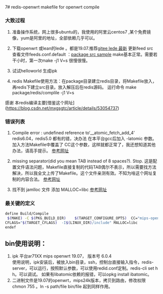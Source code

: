 7# redis-openwrt
makefile  for  openwrt    compile 




### 大致过程

1. 准备操作系统，网上很多ubuntu的，我使用的阿里云centos7 ,某个免费镜像，yum是阿里的地址，全部依赖几乎可以。 
2. 下载openwrt 或lean的lede  。都是19.07.推荐[gitee lede 最新](https://gitee.com/ewewgit/lean-lede)
更新feed src 查看文件feeds.conf.default ：[package src sample](https://gitee.com/tqizhe/ledepackages?_from=gitee_search)
make基本正常。需要若干小时，第一次make -j1  V=s 很慢很慢。
3. 试试helloworld 生成ipk

4. redis Makefile使用方法：在package目录建立redis目录，将Makefile放入，再redis下建立src目录。放入解压后在redis源码。
运行命令 make package/redis/complile -j1  V=s 

感谢 本redis编译主要[借鉴这个网址]
(https://blog.csdn.net/mxgsgtc/article/details/53054737)

### 错误列表
1. Compile error : undefined reference to‘__atomic_fetch_add_4’
redis6.04，redis5.0 都有的错，决办法 在本平台gcc后加入 -latomic 参数。
加入方法Makefile中覆盖了 CC这个参数，这样就都正常了，我还想知道其他办法，请高手提示。
[参考网址](https://stackoverflow.com/questions/35884832/compile-error-undefined-reference-to-atomic-fetch-add-4)

2. missing separator(did you mean TAB instead of 8 spaces?). Stop.
这是配置文件语法问题，Makefile直接复制的代码TAB偶尔不表示，所以需要找方法解决，所以我全文上传了Makefile。这个文件亲测有效。不知为啥这个网址复制的内容合法。
[参考网址](https://www.it1352.com/624924.html)
3. 找不到 jamlloc 文件
 添加 MALLOC=libc 
[参考网址](https://blog.csdn.net/mxgsgtc/article/details/53054737)

### 最关键的定义
```sh
define Build/Compile
 $(MAKE) -C $(PKG_BUILD_DIR)    $(TARGET_CONFIGURE_OPTS)  CC="mips-openwrt-linux-musl-gcc  -latomic " \
CFLAGS="$(TARGET_CFLAGS)  -I$(LINUX_DIR)/include" MALLOC=libc 
endef
```

## bin使用说明：
1. ipk 平台ar71XX   mips  openwrt 19.07， 版本号 6.0.4  
使用说明，ipk安装后，被放入bin目录，ssh，控制台直接输入指令，redis-server，可以运行，按照默认参数，可以使用redid.conf定制。redis-cli  set h h。可以调试。
如果有libatomic依赖的报错，可以opkg install ibatomic。
2. 二进制文件是19.07的openwrt，mips24k版本，拷贝到路由，修改权限 chmon 755 。ln -s  path/file   bin/file 
起到同样作用。

